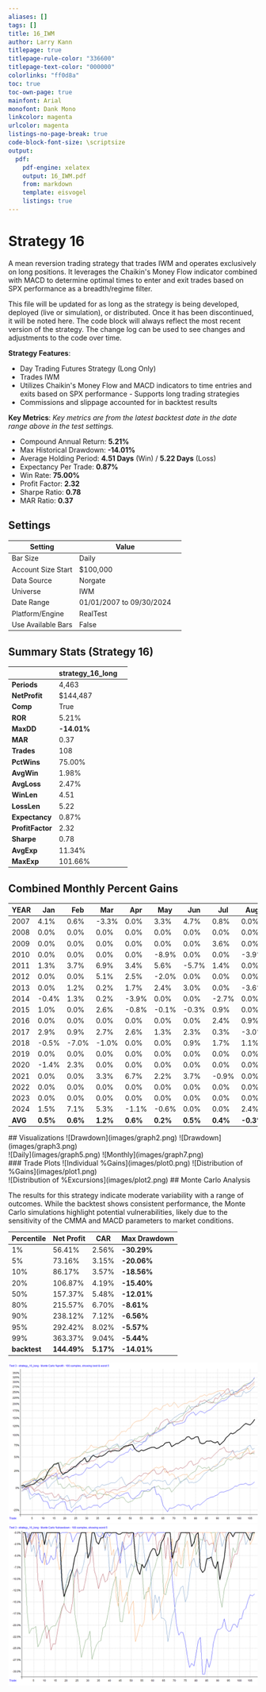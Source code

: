 ```yaml
---
aliases: []
tags: []
title: 16_IWM
author: Larry Kann
titlepage: true
titlepage-rule-color: "336600"
titlepage-text-color: "000000"
colorlinks: "ff0d8a"
toc: true
toc-own-page: true
mainfont: Arial
monofont: Dank Mono
linkcolor: magenta
urlcolor: magenta
listings-no-page-break: true
code-block-font-size: \scriptsize
output:
  pdf:
    pdf-engine: xelatex
    output: 16_IWM.pdf
    from: markdown
    template: eisvogel
    listings: true
---
```

# Strategy 16 

A mean reversion trading strategy that trades IWM and operates exclusively on long positions. It leverages the Chaikin's Money Flow indicator combined with MACD to determine optimal times to enter and exit trades based on SPX performance as a breadth/regime filter. 

This file will be updated for as long as the strategy is being developed, deployed (live or simulation), or distributed. Once it has been discontinued, it will be noted here. The code block will always reflect the most recent version of the strategy. The change log can be used to see changes and adjustments to the code over time. 

**Strategy Features**: 
- Day Trading Futures Strategy (Long Only) 
- Trades IWM 
- Utilizes Chaikin's Money Flow and MACD indicators to time entries and exits based on SPX performance - Supports long trading strategies
- Commissions and slippage accounted for in backtest results 

**Key Metrics**: _Key metrics are from the latest backtest date in the date range above in the test settings._ 
- Compound Annual Return: **5.21%** 
- Max Historical Drawdown: **-14.01%** 
- Average Holding Period: **4.51 Days** (Win) / **5.22 Days** (Loss) 
- Expectancy Per Trade: **0.87%** 
- Win Rate: **75.00%** 
- Profit Factor: **2.32** 
- Sharpe Ratio: **0.78** 
- MAR Ratio: **0.37** 

## Settings 

| Setting            | Value                    |     |
| ------------------ | ------------------------ | --- |
| Bar Size           | Daily                    |     |
| Account Size Start | $100,000                 |     |
| Data Source        | Norgate                  |     |
| Universe           | IWM                      |     |
| Date Range         | 01/01/2007 to 09/30/2024 |     |
| Platform/Engine    | RealTest                 |     |
| Use Available Bars | False                    |     |


## Summary Stats (Strategy 16) 
|                  | strategy_16_long |     |
| ---------------- | ---------------- | --- |
| **Periods**      | 4,463            |     |
| **NetProfit**    | $144,487         |     |
| **Comp**         | True             |     |
| **ROR**          | 5.21%            |     |
| **MaxDD**        | **-14.01%**      |     |
| **MAR**          | 0.37             |     |
| **Trades**       | 108              |     |
| **PctWins**      | 75.00%           |     |
| **AvgWin**       | 1.98%            |     |
| **AvgLoss**      | 2.47%            |     |
| **WinLen**       | 4.51             |     |
| **LossLen**      | 5.22             |     |
| **Expectancy**   | 0.87%            |     |
| **ProfitFactor** | 2.32             |     |
| **Sharpe**       | 0.78             |     |
| **AvgExp**       | 11.34%           |     |
| **MaxExp**       | 101.66%          |     |

## Combined Monthly Percent Gains
| YEAR | Jan | Feb | Mar | Apr | May | Jun | Jul | Aug | Sep | Oct | Nov | Dec | **TOTAL** | MaxDD | 
| ---- | ------ | ------ | ------ | ------ | ------- | ---- | ----- | ------ | ------ | ------ | ------ | ------ | -------- | ------ | 
| 2007 | 4.1% | 0.6% | -3.3% | 0.0% | 3.3% | 4.7% | 0.8% | 0.0% | 0.0% | 0.0% | 0.0% | 0.0% | **10.4%** | -4.7% | 
| 2008 | 0.0% | 0.0% | 0.0% | 0.0% | 0.0% | 0.0% | 0.0% | 0.0% | 0.0% | 0.0% | 0.0% | 0.0% | **0.0%** | -0.0% | 
| 2009 | 0.0% | 0.0% | 0.0% | 0.0% | 0.0% | 0.0% | 3.6% | 0.0% | 0.0% | 5.0% | 10.1% | 3.2% | **23.6%** | -2.9% | 
| 2010 | 0.0% | 0.0% | 0.0% | 0.0% | -8.9% | 0.0% | 0.0% | -3.9% | 0.0% | 0.0% | 1.7% | 0.0% | **-10.9%** | -14.0% | 
| 2011 | 1.3% | 3.7% | 6.9% | 3.4% | 5.6% | -5.7% | 1.4% | 0.0% | 0.0% | 0.0% | 0.0% | 0.0% | **17.2%** | -5.7% | 
| 2012 | 0.0% | 0.0% | 5.1% | 2.5% | -2.0% | 0.0% | 0.0% | 0.0% | 0.0% | -0.0% | -0.6% | 0.0% | **5.0%** | -3.2% | 
| 2013 | 0.0% | 1.2% | 0.2% | 1.7% | 2.4% | 3.0% | 0.0% | -3.6% | 4.2% | -0.3% | 2.8% | 2.7% | **14.9%** | -4.0% | 
| 2014 | -0.4% | 1.3% | 0.2% | -3.9% | 0.0% | 0.0% | -2.7% | 0.0% | 0.0% | 0.0% | 0.0% | 0.4% | **-5.1%** | -9.2% | 
| 2015 | 1.0% | 0.0% | 2.6% | -0.8% | -0.1% | -0.3% | 0.9% | 0.0% | 0.0% | 0.0% | 0.0% | 0.0% | **3.4%** | -4.2% | 
| 2016 | 0.0% | 0.0% | 0.0% | 0.0% | 0.0% | 0.0% | 2.4% | 0.9% | 4.6% | -3.2% | -2.7% | 0.0% | **1.7%** | -6.1% | 
| 2017 | 2.9% | 0.9% | 2.7% | 2.6% | 1.3% | 2.3% | 0.3% | -3.0% | 0.0% | 0.3% | 0.6% | 1.7% | **13.4%** | -5.5% | 
| 2018 | -0.5% | -7.0% | -1.0% | 0.0% | 0.0% | 0.9% | 1.7% | 1.1% | -0.5% | -1.4% | 0.0% | 0.0% | **-6.7%** | -9.9% | 
| 2019 | 0.0% | 0.0% | 0.0% | 0.0% | 0.0% | 0.0% | 0.0% | 0.0% | 0.0% | 0.0% | 0.0% | 0.0% | **0.0%** | -0.0% | 
| 2020 | -1.4% | 2.3% | 0.0% | 0.0% | 0.0% | 0.0% | 0.0% | 0.0% | 0.0% | -4.2% | 0.0% | 0.0% | **-3.4%** | -4.7% | 
| 2021 | 0.0% | 0.0% | 3.3% | 6.7% | 2.2% | 3.7% | -0.9% | 0.0% | 0.0% | 0.0% | 0.0% | 0.0% | **15.7%** | -5.4% | 
| 2022 | 0.0% | 0.0% | 0.0% | 0.0% | 0.0% | 0.0% | 0.0% | 0.0% | 0.0% | 0.0% | 0.0% | 0.0% | **0.0%** | -0.0% | 
| 2023 | 0.0% | 0.0% | 0.0% | 0.0% | 0.0% | 0.0% | 0.0% | 0.0% | 0.0% | 0.0% | 0.0% | 0.0% | **0.0%** | -0.0% | 
| 2024 | 1.5% | 7.1% | 5.3% | -1.1% | -0.6% | 0.0% | 0.0% | 2.4% | 4.6% | n/a | n/a | n/a | **20.5%** | -3.8% | 
| **AVG** | **0.5%** | **0.6%** | **1.2%** | **0.6%** | **0.2%** | **0.5%** | **0.4%** | **-0.3%** | **0.7%** | **-0.2%** | **0.7%** | **0.5%** | **5.5%** | **-4.6%** | 
</table> 
</div> 
## Visualizations ![Drawdown](images/graph2.png) ![Drawdown](images/graph3.png) <div style="page-break-after: always;"></div> ![Daily](images/graph5.png) ![Monthly](images/graph7.png) <div style="page-break-after: always;"></div> ### Trade Plots ![Individual %Gains](images/plot0.png) ![Distribution of %Gains](images/plot1.png) <div style="page-break-after: always;"></div> ![Distribution of %Excursions](images/plot2.png) 
## Monte Carlo Analysis 

The results for this strategy indicate moderate variability with a range of outcomes. While the backtest shows consistent performance, the Monte Carlo simulations highlight potential vulnerabilities, likely due to the sensitivity of the CMMA and MACD parameters to market conditions. 

| Percentile | Net Profit | CAR | Max Drawdown | 
| ---------- | ---------- | ------ | ------------ | 
| 1% | 56.41% | 2.56% | **-30.29%** | 
| 5% | 73.16% | 3.15% | **-20.06%** | 
| 10% | 86.17% | 3.57% | **-18.56%** | 
| 20% | 106.87% | 4.19% | **-15.40%** | 
| 50% | 157.37% | 5.48% | **-12.01%** | 
| 80% | 215.57% | 6.70% | **-8.61%** | 
| 90% | 238.12% | 7.12% | **-6.56%** | 
| 95% | 292.42% | 8.02% | **-5.57%** | 
| 99% | 363.37% | 9.04% | **-5.44%** | 
| **backtest** | **144.49%** | **5.17%** | **-14.01%** | 

![MCPT Profit](images/plot4.png) ![MCPT Excursion](images/plot5.png)
